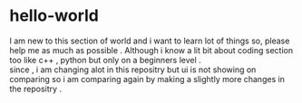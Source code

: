 # hello-world
I am new to this section of world and i want to learn lot of things so, please help me as much as possible .
Although i know a lit bit about coding section too like c++ , python but only on a beginners level  .  
since , i am changing alot in this repositry but ui is not showing on comparing so i am comparing again by making a slightly more changes in the repositry .


